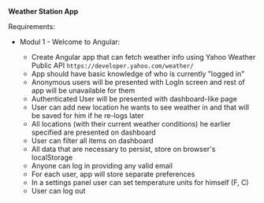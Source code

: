 **Weather Station App**

Requirements:

* Modul 1 - Welcome to Angular:
    
  * Create Angular app that can fetch weather info using Yahoo Weather Public API  `https://developer.yahoo.com/weather/`
  * App should have basic knowledge of who is currently "logged in"
  * Anonymous users will be presented with LogIn screen and rest of app will be unavailable for them
  * Authenticated User will be presented with dashboard-like page
  * User can add new location he wants to see weather in and that will be saved for him if he re-logs later
  * All locations (with their current weather conditions) he earlier specified are presented on dashboard
  * User can filter all items on dashboard
  * All data that are necessary to persist, store on browser's localStorage
  * Anyone can log in providing any valid email
  * For each user, app will store separate preferences
  * In a settings panel user can set temperature units for himself (F, C)
  * User can log out